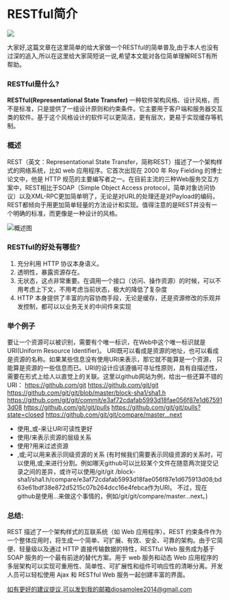 # RESTful简介

![](https://timgsa.baidu.com/timg?image&quality=80&size=b9999_10000&sec=1513569886193&di=440df2fa7fa242622ea55a56eb712d3b&imgtype=0&src=http%3A%2F%2Fi0.hdslb.com%2Fbfs%2Farchive%2F5c6fb9b743563ca92a9d76b37249c4b415397826.jpg)

大家好,这篇文章在这里简单的给大家做一个RESTful的简单普及,由于本人也没有过深的追入,所以在这里给大家简短说一说,希望本文能对各位简单理解REST有所帮助。


### RESTful是什么?

**RESTful(Representational State Transfer)** 
一种软件架构风格、设计风格，而不是标准，只是提供了一组设计原则和约束条件。它主要用于客户端和服务器交互类的软件。基于这个风格设计的软件可以更简洁，更有层次，更易于实现缓存等机制。


### 概述

REST（英文：Representational State Transfer，简称REST）描述了一个架构样式的网络系统，比如 web 应用程序。它首次出现在 2000 年 Roy Fielding 的博士论文中，他是 HTTP 规范的主要编写者之一。在目前主流的三种Web服务交互方案中，REST相比于SOAP（Simple Object Access protocol，简单对象访问协议）以及XML-RPC更加简单明了，无论是对URL的处理还是对Payload的编码，REST都倾向于用更加简单轻量的方法设计和实现。值得注意的是REST并没有一个明确的标准，而更像是一种设计的风格。

![概述图](https://gss3.bdstatic.com/7Po3dSag_xI4khGkpoWK1HF6hhy/baike/c0%3Dbaike92%2C5%2C5%2C92%2C30/sign=b4a242e032d12f2eda08a6322eabbe07/0eb30f2442a7d93307dbc744a94bd11373f00191.jpg)


### RESTful的好处有哪些?

1. 充分利用 HTTP 协议本身语义。
2. 透明性，暴露资源存在。
3. 无状态，这点非常重要。在调用一个接口（访问、操作资源）的时候，可以不用考虑上下文，不用考虑当前状态，极大的降低了复杂度
4. HTTP 本身提供了丰富的内容协商手段，无论是缓存，还是资源修改的乐观并发控制，都可以以业务无关的中间件来实现



### 举个例子

要让一个资源可以被识别，需要有个唯一标识，在Web中这个唯一标识就是URI(Uniform Resource Identifier)。 URI既可以看成是资源的地址，也可以看成是资源的名称。如果某些信息没有使用URI来表示，那它就不能算是一个资源， 只能算是资源的一些信息而已。URI的设计应该遵循可寻址性原则，具有自描述性，需要在形式上给人以直觉上的关联。这里以github网站为例，给出一些还算不错的URI：
https://github.com/git
https://github.com/git/git
https://github.com/git/git/blob/master/block-sha1/sha1.h
https://github.com/git/git/commit/e3af72cdafab5993d18fae056f87e1d675913d08
https://github.com/git/git/pulls
https://github.com/git/git/pulls?state=closed
https://github.com/git/git/compare/master…next

* 使用_或-来让URI可读性更好
* 使用/来表示资源的层级关系
* 使用?用来过滤资源
* ,或;可以用来表示同级资源的关系   (有时候我们需要表示同级资源的关系时，可以使用,或;来进行分割。例如哪天github可以比较某个文件在随意两次提交记录之间的差异，或许可以使用/git/git /block-sha1/sha1.h/compare/e3af72cdafab5993d18fae056f87e1d675913d08;bd63e61bdf38e872d5215c07b264dcc16e4febca作为URI。 不过，现在github是使用…来做这个事情的，例如/git/git/compare/master…next。)




### 总结:

REST 描述了一个架构样式的互联系统（如 Web 应用程序）。REST 约束条件作为一个整体应用时，将生成一个简单、可扩展、有效、安全、可靠的架构。由于它简便、轻量级以及通过 HTTP 直接传输数据的特性，RESTful Web 服务成为基于 SOAP 服务的一个最有前途的替代方案。用于 web 服务和动态 Web 应用程序的多层架构可以实现可重用性、简单性、可扩展性和组件可响应性的清晰分离。开发人员可以轻松使用 Ajax 和 RESTful Web 服务一起创建丰富的界面。
	
[如有更好的建议提议,可以发到我的邮箱diosamolee2014@gmail.com](#)
